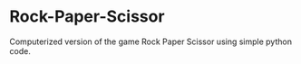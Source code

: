# Rock-Paper-Scissor
Computerized version of the game Rock Paper Scissor using simple python code.

